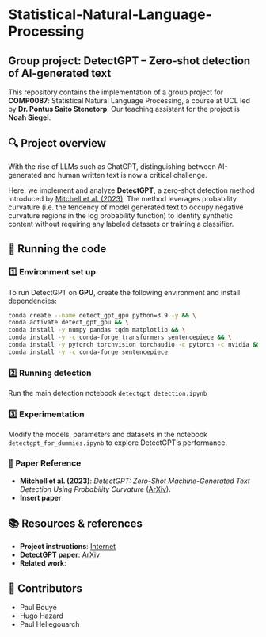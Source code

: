 # Statistical-Natural-Language-Processing

## Group project: DetectGPT – Zero-shot detection of AI-generated text

This repository contains the implementation of a group project for **COMP0087**: Statistical Natural Language Processing, a course at UCL led by **Dr. Pontus Saito Stenetorp**. Our teaching assistant for the project is **Noah Siegel**.

## 🔍 Project overview

With the rise of LLMs such as ChatGPT, distinguishing between AI-generated and human written text is now a critical challenge.

Here, we implement and analyze **DetectGPT**, a zero-shot detection method introduced by [Mitchell et al. (2023)](https://arxiv.org/abs/2301.11305). The method leverages probability curvature (i.e. the tendency of model generated text to occupy negative curvature regions in the log probability function) to identify synthetic content without requiring any labeled datasets or training a classifier.

## 🚀 Running the code
### 1️⃣ Environment set up
To run DetectGPT on **GPU**, create the following environment and install dependencies:

```sh
conda create --name detect_gpt_gpu python=3.9 -y && \
conda activate detect_gpt_gpu && \
conda install -y numpy pandas tqdm matplotlib && \
conda install -y -c conda-forge transformers sentencepiece && \
conda install -y pytorch torchvision torchaudio -c pytorch -c nvidia && \
conda install -y -c conda-forge sentencepiece
```

### 2️⃣ Running detection
Run the main detection notebook `detectgpt_detection.ipynb`

### 3️⃣ Experimentation
Modify the models, parameters and datasets in the notebook `detectgpt_for_dummies.ipynb` to explore DetectGPT’s performance.

### 📝 Paper Reference
- **Mitchell et al. (2023)**: *DetectGPT: Zero-Shot Machine-Generated Text Detection Using Probability Curvature* ([ArXiv](https://arxiv.org/abs/2301.11305)).
- **Insert paper**

## 📚 Resources & references
- **Project instructions**: [Internet](https://pontus.stenetorp.se/comp0087/)
- **DetectGPT paper**: [ArXiv](https://arxiv.org/abs/2301.11305)
- **Related work**:

## 🤝 Contributors
- Paul Bouyé
- Hugo Hazard
- Paul Hellegouarch

